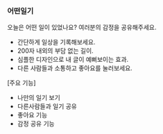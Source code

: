 ### **어떤일기**

오늘은 어떤 일이 있었나요?  여러분의 감정을 공유해주세요.

- 간단하게 일상을 기록해보세요. 
- 200자 내외의 부담 없는 길이. 
- 심플한 디자인으로 내 글이 예뻐보이는 효과. 
- 다른 사람들과 소통하고 좋아요를 눌러보세요.

[주요 기능]

- 나만의 일기 보기
- 다른사람들과 일기 공유
- 좋아요 기능
- 감정 공유 기능

